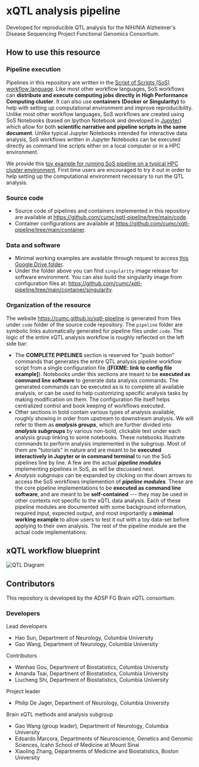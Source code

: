 # xQTL analysis pipeline

Developed for reproducible QTL analysis for the NIH/NIA Alzheimer's Disease Sequencing Project Functional Genomics Consortium.

## How to use this resource

### Pipeline execution

Pipelines in this repository are written in the [Script of Scripts (SoS) workflow language](https://vatlab.github.io/sos-docs/). Like most other workflow languages, SoS workflows can **distribute and execute computing jobs directly in High Performance Computing cluster**. It can also use **containers (Docker or Singularity)** to help with setting up computational environment and improve reproducibility. Unlike most other workflow languages, SoS workflows are created using SoS Notebooks (based on Ipython Notebook and developed in [Jupyter](https://jupyter.org/)) which allow for both **scientific narrative and pipeline scripts in the same document**. Unlike typical Jupyter Notebooks intended for interactive data analysis, SoS workflows written in Jupyter Notebooks can be executed directly as command line scripts either on a local computer or in a HPC environment. 

We provide this [toy example for running SoS pipeline on a typical HPC cluster environment](https://github.com/cumc/xqtl-pipeline/blob/main/pipeline/misc/Job_Example.ipynb). First time users are encouraged to try it out in order to help setting up the computational environment necessary to run the QTL analysis.

### Source code

- Source code of pipelines and containers implemented in this repository are available at https://github.com/cumc/xqtl-pipeline/tree/main/code. 
- Container configurations are available at https://github.com/cumc/xqtl-pipeline/tree/main/container.

### Data and software

- Minimal working examples are available through request to access [this Google Drive folder](https://drive.google.com/drive/u/0/folders/1ahIZGnmjcGwSd-BI91C9ayd_Ya8sB2ed).
- Under the folder above you can find `singularity` image release for software environment. You can also build the singularity image from configuration files at: https://github.com/cumc/xqtl-pipeline/tree/main/container/singularity.

### Organization of the resource

The website https://cumc.github.io/xqtl-pipeline is generated from files under `code` folder of the source code repository. The `pipeline` folder are symbolic links automatically generated for pipeline files under `code`. The logic of the entire xQTL analysis workflow is roughly reflected on the left side bar:

- The **COMPLETE PIPELINES** section is reserved for "push botton" commands that generates the entire QTL analysis pipeline workflow script from a single configuration file (**[FIXME: link to config file example]**). Notebooks under this sections are meant to be **executed as command line software** to generate data analysis commands. The generated commands can be executed as is to complete all available analysis, or can be used to help customizing specific analysis tasks by making modification on them. The configuration file itself helps centralized control and book keeping of workflows executed.
- Other sections in bold contain various types of analysis available, roughly showing in order from upstream to downstream analysis. We will refer to them as ***analysis groups***, which are further divided into ***analysis subgroups*** by various non-bold, clickable text under each analysis group linking to some notebooks. These notebooks illustrate commands to perform analysis implemented in the subgroup. Most of them are "tutorials" in nature and are meant to be **executed interactively in Jupyter or in command terminal** to run the SoS pipelines line by line. A few are the actual ***pipeline modules*** implementing pipelines in SoS, as will be discussed next.
- *Analysis subgroups* can be expanded by clicking on the down arrows to access the SoS workflows implemention of ***pipeline modules***. These are the core pipeline implementations to be **executed as command line software**, and are meant to be **self-contained** --- they may be used in other contexts not specific to the xQTL data analysis. Each of these pipeline modules are documented with some background information, required input, expected output, and most importantly a **minimal working example** to allow users to test it out with a toy data-set before applying to their own analysis. The rest of the pipeline module are the actual code implementations.

## xQTL workflow blueprint

![QTL Diagram](images/complete_workflow.png)


## Contributors

This repository is developed by the ADSP FG Brain xQTL consortium.

### Developers

Lead developers

- Hao Sun, Department of Neurology, Columbia University
- Gao Wang, Department of Neurology, Columbia University

Contributors

- Wenhao Gou, Department of Biostatistics, Columbia University
- Amanda Tsai, Department of Biostatistics, Columbia University  
- Liucheng Shi, Department of Biostatistics, Columbia University

Project leader

- Philip De Jager, Department of Neurology, Columbia University

Brain xQTL methods and analysis subgroup

- Gao Wang (group leader), Department of Neurology, Columbia University
- Edoardo Marcora, Departments of Neuroscience, Genetics and Genomic Sciences, Icahn School of Medicine at Mount Sinai
- Xiaoling Zhang, Departments of Medicine and Biostatistics, Boston University

